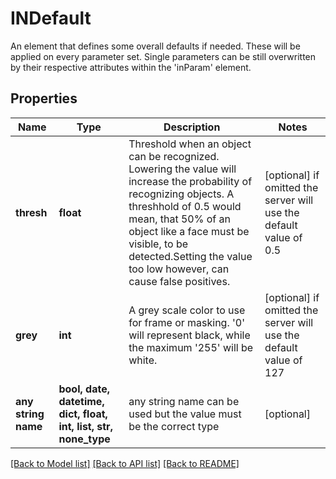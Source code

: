 # INDefault

An element that defines some overall defaults if needed. These will be applied on every parameter set. Single parameters can be still overwritten by their respective attributes within the 'inParam' element.

## Properties
Name | Type | Description | Notes
------------ | ------------- | ------------- | -------------
**thresh** | **float** | Threshold when an object can be recognized. Lowering the value will increase the probability of recognizing objects. A threshhold of 0.5 would mean, that 50% of an object like a face must be visible, to be detected.Setting the value too low however, can cause false positives. | [optional]  if omitted the server will use the default value of 0.5
**grey** | **int** | A grey scale color to use for frame or masking. &#39;0&#39; will represent black, while the maximum &#39;255&#39; will be white. | [optional]  if omitted the server will use the default value of 127
**any string name** | **bool, date, datetime, dict, float, int, list, str, none_type** | any string name can be used but the value must be the correct type | [optional]

[[Back to Model list]](../README.md#documentation-for-models) [[Back to API list]](../README.md#documentation-for-api-endpoints) [[Back to README]](../README.md)


